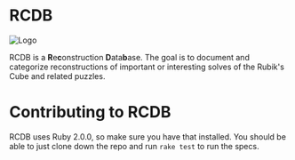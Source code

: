 RCDB
====

![Logo](https://raw.github.com/justinj/reconstruction-database/master/public/images/logo.png)

RCDB is a <b>R</b>e<b>c</b>onstruction <b>D</b>ata<b>b</b>ase.
The goal is to document and categorize reconstructions of important or interesting solves of the Rubik's Cube and related puzzles.

Contributing to RCDB
====================

RCDB uses Ruby 2.0.0, so make sure you have that installed.
You should be able to just clone down the repo and run `rake test` to run the specs.
